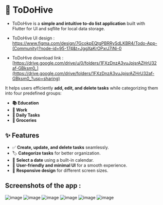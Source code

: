 # 📝 ToDoHive

- ToDoHive is a **simple and intuitive to-do list application** built with Flutter for UI and sqflite for local data storage.   

- ToDoHive UI design :    
   https://www.figma.com/design/7GcokpEQtgPBRRySdLKBR4/Todo-App-(Community)?node-id=95-174&t=JggXaKrOPxrJ7iNi-0
- ToDoHive download link :    
    [https://drive.google.com/drive/u/0/folders/1FXzDnzA3vuJpjsrAZHrU32af-GBksm0_](https://drive.google.com/drive/folders/1FXzDnzA3vuJpjsrAZHrU32af-GBksm0_?usp=sharing)

It helps users efficiently **add, edit, and delete tasks** while categorizing them into four predefined groups:

- **📚 Education**
- **💼 Work**
- **📅 Daily Tasks**
- **🛒 Groceries**

## ✨ Features
- ✅ **Create, update, and delete tasks** seamlessly.  
- 🏷 **Categorize tasks** for better organization.  
- 📆 **Select a date** using a built-in calendar.  
- 🎨 **User-friendly and minimal UI** for a smooth experience.  
- 📱 **Responsive design** for different screen sizes.  

## Screenshots of the app :
![image](https://github.com/user-attachments/assets/8018008a-35cd-46de-a12d-9ff4765fdba5)
![image](https://github.com/user-attachments/assets/69213ded-d7f0-4df4-a769-8585d955cd71)
![image](https://github.com/user-attachments/assets/8bf364cb-3e6d-4049-bb31-13ca6f0a67b3)
![image](https://github.com/user-attachments/assets/1a15659b-1699-4f0b-8134-4944593b9c30)
![image](https://github.com/user-attachments/assets/de92d06b-5f99-43b3-9091-2ee0bfa964d1)
![image](https://github.com/user-attachments/assets/95ba0cf2-9e79-4f37-99f7-38b493c699e1)






